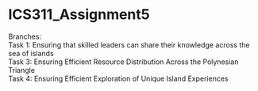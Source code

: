 # ICS311_Assignment5

Branches: </br>
Task 1: Ensuring that skilled leaders can share their knowledge across the sea of islands </br>
Task 3: Ensuring Efficient Resource Distribution Across the Polynesian Triangle </br>
Task 4: Ensuring Efficient Exploration of Unique Island Experiences </br>
